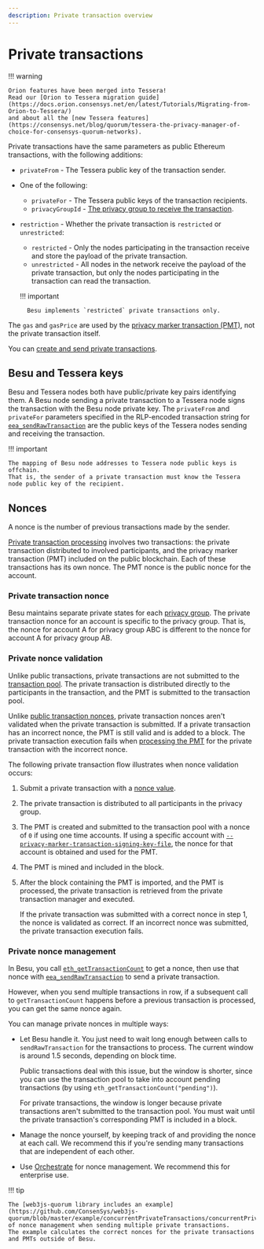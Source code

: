 ```yaml
---
description: Private transaction overview
---
```


# Private transactions

!!! warning

    Orion features have been merged into Tessera!
    Read our [Orion to Tessera migration guide](https://docs.orion.consensys.net/en/latest/Tutorials/Migrating-from-Orion-to-Tessera/)
    and about all the [new Tessera features](https://consensys.net/blog/quorum/tessera-the-privacy-manager-of-choice-for-consensys-quorum-networks).

Private transactions have the same parameters as public Ethereum transactions, with the following additions:

* `privateFrom` - The Tessera public key of the transaction sender.
* One of the following:
    * `privateFor` - The Tessera public keys of the transaction recipients.
    * `privacyGroupId` - [The privacy group to receive the transaction](Privacy-Groups.md).
* `restriction` - Whether the private transaction is `restricted` or `unrestricted`:
    * `restricted` - Only the nodes participating in the transaction receive
      and store the payload of the private transaction.
    * `unrestricted` - All nodes in the network receive the payload of the private transaction, but only the nodes
      participating in the transaction can read the transaction.

    !!! important

        Besu implements `restricted` private transactions only.

The `gas` and `gasPrice` are used by the [privacy marker transaction (PMT)](Private-Transactions.md), not the private
transaction itself.

You can [create and send private transactions](../../HowTo/Send-Transactions/Creating-Sending-Private-Transactions.md).

## Besu and Tessera keys

Besu and Tessera nodes both have public/private key pairs identifying them.
A Besu node sending a private transaction to a Tessera node signs the transaction with the Besu node private key.
The `privateFrom` and `privateFor` parameters specified in the RLP-encoded transaction string for
[`eea_sendRawTransaction`](../../Reference/API-Methods.md#eea_sendrawtransaction) are the public keys of the Tessera
nodes sending and receiving the transaction.

!!! important

    The mapping of Besu node addresses to Tessera node public keys is offchain.
    That is, the sender of a private transaction must know the Tessera node public key of the recipient.

## Nonces

A nonce is the number of previous transactions made by the sender.

[Private transaction processing](Private-Transaction-Processing.md) involves two transactions:
the private transaction distributed to involved participants, and the privacy marker transaction (PMT) included on the
public blockchain.
Each of these transactions has its own nonce.
The PMT nonce is the public nonce for the account.

### Private transaction nonce

Besu maintains separate private states for each [privacy group](../../Concepts/Privacy/Privacy-Groups.md).
The private transaction nonce for an account is specific to the privacy group.
That is, the nonce for account A for privacy group ABC is different to the nonce for account A for privacy group AB.

### Private nonce validation

Unlike public transactions, private transactions are not submitted to the [transaction pool](../Transactions/Transaction-Pool.md).
The private transaction is distributed directly to the participants in the transaction, and the PMT is submitted to the
transaction pool.

Unlike [public transaction nonces](../Transactions/Transaction-Validation.md), private transaction nonces aren't
validated when the private transaction is submitted.
If a private transaction has an incorrect nonce, the PMT is still valid and is added to a block.
The private transaction execution fails when [processing the PMT](Private-Transaction-Processing.md) for the private
transaction with the incorrect nonce.

The following private transaction flow illustrates when nonce validation occurs:

1. Submit a private transaction with a [nonce value](#private-transaction-nonce).
1. The private transaction is distributed to all participants in the privacy group.
1. The PMT is created and submitted to the transaction pool with a nonce of `0` if using one time accounts.
   If using a specific account with [`--privacy-marker-transaction-signing-key-file`](../../Reference/CLI/CLI-Syntax.md#privacy-marker-transaction-signing-key-file),
   the nonce for that account is obtained and used for the PMT.
1. The PMT is mined and included in the block.
1. After the block containing the PMT is imported, and the PMT is processed, the private transaction is retrieved from
   the private transaction manager and executed.

    If the private transaction was submitted with a correct nonce in step 1, the nonce is validated as correct.
    If an incorrect nonce was submitted, the private transaction execution fails.

### Private nonce management

In Besu, you call [`eth_getTransactionCount`](../../Reference/API-Methods.md#eth_gettransactioncount) to get a nonce,
then use that nonce with [`eea_sendRawTransaction`](../../Reference/API-Methods.md#eea_sendrawtransaction) to send a
private transaction.

However, when you send multiple transactions in row, if a subsequent call to `getTransactionCount` happens before a
previous transaction is processed, you can get the same nonce again.

You can manage private nonces in multiple ways:

- Let Besu handle it.
  You just need to wait long enough between calls to `sendRawTransaction` for the transactions to process.
  The current window is around 1.5 seconds, depending on block time.
   
    Public transactions deal with this issue, but the window is shorter, since you can use the transaction pool to take
    into account pending transactions (by using `eth_getTransactionCount("pending")`).
   
    For private transactions, the window is longer because private transactions aren't submitted to the transaction pool.
    You must wait until the private transaction's corresponding PMT is included in a block.
   
- Manage the nonce yourself, by keeping track of and providing the nonce at each call.
  We recommend this if you're sending many transactions that are independent of each other.
   
- Use [Orchestrate](https://docs.orchestrate.consensys.net/en/stable/) for nonce management.
  We recommend this for enterprise use.

!!! tip

    The [web3js-quorum library includes an example](https://github.com/ConsenSys/web3js-quorum/blob/master/example/concurrentPrivateTransactions/concurrentPrivateTransactions.js)
    of nonce management when sending multiple private transactions.
    The example calculates the correct nonces for the private transactions and PMTs outside of Besu.
